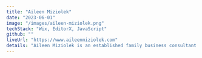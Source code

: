 ```yaml
---
title: "Aileen Miziolek"
date: "2023-06-01"
image: "/images/aileen-miziolek.png"
techStack: "Wix, EditorX, JavaScript"
github: ""
liveUrl: "https://www.aileenmiziolek.com"
details: "Aileen Miziolek is an established family business consultant and wanted to take her digital brand to the next level. I worked with Aileen's brand manager to design & build a responsive, accessible website where Aileen can grow her platform."
---
```

